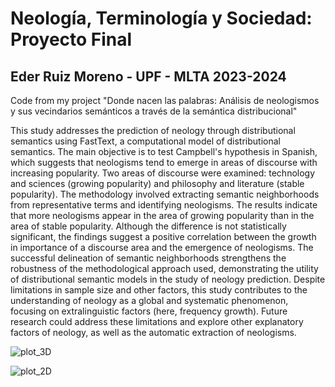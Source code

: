 # Neología, Terminología y Sociedad: Proyecto Final
## Eder Ruiz Moreno - UPF - MLTA 2023-2024
Code from my project "Donde nacen las palabras: Análisis de neologismos y sus vecindarios semánticos a través de la semántica distribucional"

This study addresses the prediction of neology through distributional semantics using FastText, a computational model of distributional semantics. The main objective is to test Campbell's hypothesis in Spanish, which suggests that neologisms tend to emerge in areas of discourse with increasing popularity. Two areas of discourse were examined: technology and sciences (growing popularity) and philosophy and literature (stable popularity). The methodology involved extracting semantic neighborhoods from representative terms and identifying neologisms. The results indicate that more neologisms appear in the area of growing popularity than in the area of stable popularity. Although the difference is not statistically significant, the findings suggest a positive correlation between the growth in importance of a discourse area and the emergence of neologisms. The successful delineation of semantic neighborhoods strengthens the robustness of the methodological approach used, demonstrating the utility of distributional semantic models in the study of neology prediction. Despite limitations in sample size and other factors, this study contributes to the understanding of neology as a global and systematic phenomenon, focusing on extralinguistic factors (here, frequency growth). Future research could address these limitations and explore other explanatory factors of neology, as well as the automatic extraction of neologisms.

![plot_3D](https://github.com/user-attachments/assets/e5b21d32-01f8-4b30-a70f-a4955e934a70)

![plot_2D](https://github.com/user-attachments/assets/173707c1-e99e-4415-85ab-b28ad5cdd0e1)
